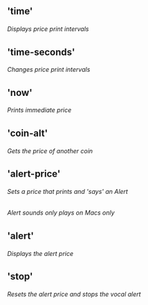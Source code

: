 

## 'time'
###### Displays price print intervals

## 'time-seconds'
###### Changes price print intervals

## 'now' 
###### Prints immediate price

## 'coin-alt'
###### Gets the price of another coin

## 'alert-price'
###### Sets a price that prints and 'says' an Alert 
###### Alert sounds only plays on Macs only

## 'alert'
###### Displays the alert price

## 'stop'
###### Resets the alert price and stops the vocal alert



